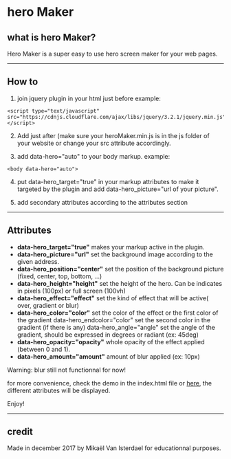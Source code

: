 # hero Maker

## what is hero Maker?
Hero Maker is a super easy to use hero screen maker for your web pages.

----
## How to
1. join jquery plugin in your html just before </body>
example:
```
<script type="text/javascript" src="https://cdnjs.cloudflare.com/ajax/libs/jquery/3.2.1/jquery.min.js"></script>
```

2. Add just after <script type="text/javascript" src="js/heroMaker.min.js"></script> (make sure your heroMaker.min.js is in the js folder of your website or change your src attribute accordingly.

3. add data-hero="auto" to your body markup.
example:
```
<body data-hero="auto">
```

4. put data-hero_target="true" in your markup attributes to make it targeted by the plugin and add data-hero_picture="url of your picture".

5. add secondary attributes according to the attributes section

----
## Attributes

- **data-hero_target="true"**
makes your markup active in the plugin.
- **data-hero_picture="url"**
set the background image according to the given address.
- **data-hero_position="center"**
set the position of the background picture (fixed, center, top, bottom, ...)
- **data-hero_height="height"**
set the height of the hero.
Can be indicates in pixels (100px) or full screen (100vh)
- **data-hero_effect="effect"**
set the kind of effect that will be active( over, gradient or blur)
- **data-hero_color="color"**
set the color of the effect or the first color of the gradient
data-hero_endcolor="color"
set the second color in the gradient (if there is any)
data-hero_angle="angle"
set the angle of the gradient, should be expressed in degrees or radiant (ex: 45deg)
- **data-hero_opacity="opacity"**
whole opacity of the effect applied (between 0 and 1).
- **data-hero_amount="amount"**
amount of blur applied (ex: 10px)

Warning: blur still not functionnal for now!

for more convenience, check the demo in the index.html file or [here](http://cepegra-labs.be/webdesign/2017/mvani/heroMaker/), the different attributes will be displayed.


Enjoy!

----
## credit

Made in december 2017 by Mikaël Van Isterdael for educationnal purposes.
